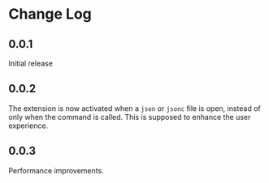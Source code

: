 # Change Log

## 0.0.1
Initial release

## 0.0.2
The extension is now activated when a `json` or `jsonc` file is open, instead of only when the command is called. This is supposed to enhance the user experience.

## 0.0.3
Performance improvements.
